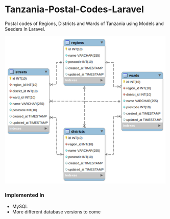 # Tanzania-Postal-Codes-Laravel
Postal codes of Regions, Districts and Wards of Tanzania using Models and Seeders In Laravel.

![Schema](public/schema.png)

### Implemented In
- MySQL
- More different database versions to come